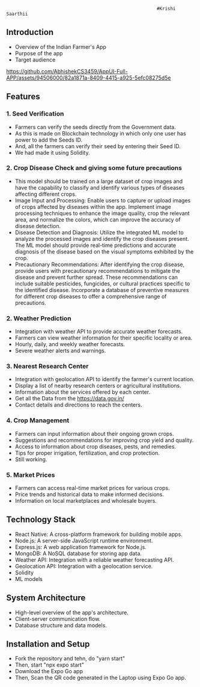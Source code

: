                                                             #Krishi Saarthii
## Introduction
- Overview of the Indian Farmer's App
- Purpose of the app
- Target audience




https://github.com/AbhishekCS3459/AppUI-Full-APP/assets/94506000/82a1871a-8409-4415-a925-5efc08275d5e




## Features

### 1. Seed Verification
- Farmers can verify the seeds directly from the Government data.
- As this is made on Blockchain technology in which only one user has power to add the Seeds ID.
- And, all the farmers can verify their seed by entering their Seed ID.
- We had made it using Solidity.

### 2. Crop Disease Check and giving some future precautions
- This model should be trained on a large dataset of crop images and have the capability to classify and identify various types of diseases affecting different crops.
- Image Input and Processing: Enable users to capture or upload images of crops affected by diseases within the app. Implement image processing techniques to enhance the image quality, crop the relevant area, and normalize the colors, which can improve the accuracy of disease detection.
- Disease Detection and Diagnosis: Utilize the integrated ML model to analyze the processed images and identify the crop diseases present. The ML model should provide real-time predictions and accurate diagnosis of the disease based on the visual symptoms exhibited by the crop.
- Precautionary Recommendations: After identifying the crop disease, provide users with precautionary recommendations to mitigate the disease and prevent further spread. These recommendations can include suitable pesticides, fungicides, or cultural practices specific to the identified disease. Incorporate a database of preventive measures for different crop diseases to offer a comprehensive range of precautions.

### 2. Weather Prediction
- Integration with weather API to provide accurate weather forecasts.
- Farmers can view weather information for their specific locality or area.
- Hourly, daily, and weekly weather forecasts.
- Severe weather alerts and warnings.

### 3. Nearest Research Center
- Integration with geolocation API to identify the farmer's current location.
- Display a list of nearby research centers or agricultural institutions.
- Information about the services offered by each center.
- Get all the Data from the https://data.gov.in/
- Contact details and directions to reach the centers.

### 4. Crop Management
- Farmers can input information about their ongoing grown crops.
- Suggestions and recommendations for improving crop yield and quality.
- Access to information about crop diseases, pests, and remedies.
- Tips for proper irrigation, fertilization, and crop protection.
- Still working.

### 5. Market Prices
- Farmers can access real-time market prices for various crops.
- Price trends and historical data to make informed decisions.
- Information on local marketplaces and wholesale buyers.

## Technology Stack
- React Native: A cross-platform framework for building mobile apps.
- Node.js: A server-side JavaScript runtime environment.
- Express.js: A web application framework for Node.js.
- MongoDB: A NoSQL database for storing app data.
- Weather API: Integration with a reliable weather forecasting API.
- Geolocation API: Integration with a geolocation service.
- Solidity
- ML models

## System Architecture
- High-level overview of the app's architecture.
- Client-server communication flow.
- Database structure and data models.

## Installation and Setup
- Fork the repository and tehn, do "yarn start"
- Then, start "npx expo start"
- Download the Expo Go app
- Then, Scan the QR code generated in the Laptop using Expo Go app.
